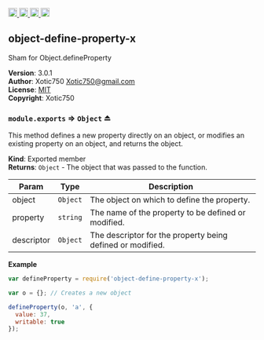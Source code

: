 <a href="https://travis-ci.org/Xotic750/object-define-property-x"
   title="Travis status">
<img
   src="https://travis-ci.org/Xotic750/object-define-property-x.svg?branch=master"
   alt="Travis status" height="18"/>
</a>
<a href="https://david-dm.org/Xotic750/object-define-property-x"
   title="Dependency status">
<img src="https://david-dm.org/Xotic750/object-define-property-x.svg"
   alt="Dependency status" height="18"/>
</a>
<a href="https://david-dm.org/Xotic750/object-define-property-x#info=devDependencies"
   title="devDependency status">
<img src="https://david-dm.org/Xotic750/object-define-property-x/dev-status.svg"
   alt="devDependency status" height="18"/>
</a>
<a href="https://badge.fury.io/js/object-define-property-x" title="npm version">
<img src="https://badge.fury.io/js/object-define-property-x.svg"
   alt="npm version" height="18"/>
</a>
<a name="module_object-define-property-x"></a>

## object-define-property-x
Sham for Object.defineProperty

**Version**: 3.0.1  
**Author**: Xotic750 <Xotic750@gmail.com>  
**License**: [MIT](&lt;https://opensource.org/licenses/MIT&gt;)  
**Copyright**: Xotic750  
<a name="exp_module_object-define-property-x--module.exports"></a>

### `module.exports` ⇒ <code>Object</code> ⏏
This method defines a new property directly on an object, or modifies an
existing property on an object, and returns the object.

**Kind**: Exported member  
**Returns**: <code>Object</code> - The object that was passed to the function.  

| Param | Type | Description |
| --- | --- | --- |
| object | <code>Object</code> | The object on which to define the property. |
| property | <code>string</code> | The name of the property to be defined or modified. |
| descriptor | <code>Object</code> | The descriptor for the property being defined or modified. |

**Example**  
```js
var defineProperty = require('object-define-property-x');

var o = {}; // Creates a new object

defineProperty(o, 'a', {
  value: 37,
  writable: true
});
```
